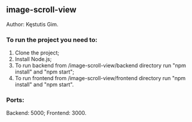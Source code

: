 ## image-scroll-view
Author: Kęstutis Gim.

### To run the project you need to:
1. Clone the project;
2. Install Node.js;
3. To run backend from /image-scroll-view/backend directory run "npm install" and "npm start";
4. To run frontend from /image-scroll-view/frontend directory run "npm install" and "npm start".

### Ports:
Backend: 5000;
Frontend: 3000.
